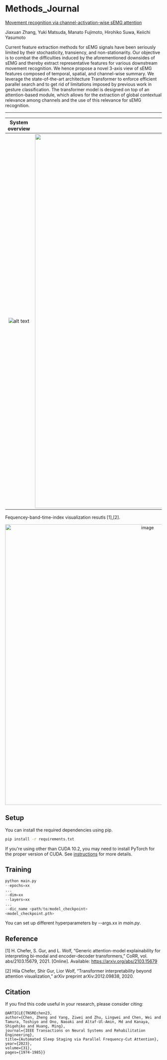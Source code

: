 # Methods_Journal

[Movement recognition via channel-activation-wise sEMG attention](https://www.sciencedirect.com/science/article/pii/S1046202323001093)

Jiaxuan Zhang, Yuki Matsuda, Manato Fujimoto, Hirohiko Suwa, Keiichi Yasumoto

Current feature extraction methods for sEMG signals have been seriously limited by their stochasticity, transiency, and non-stationarity.
Our objective is to combat the difficulties induced by the aforementioned downsides of sEMG and thereby extract representative features for various downstream movement recognition.
We hence propose a novel 3-axis view of sEMG features composed of temporal, spatial, and channel-wise summary. We leverage the state-of-the-art architecture Transformer to enforce efficient parallel search and to get rid of limitations imposed by previous work in gesture classification. The transformer model is designed on top of an attention-based module, which allows for the extraction of global contextual relevance among channels and the use of this relevance for sEMG recognition. 

---------------------------------------------------------------------------------------------------------------------


System overview             |  Time-frequency patching
:-------------------------:|:-------------------------:
![alt text](https://github.com/kekecyo/Methods_Journal/assets/154519750/9987e529-d54d-4cbd-9c03-6defb924b75f)  | <img width="1200" alt="image" src="https://github.com/chenzRG/TNSRE_23/assets/125750017/8b2ab0c7-f696-4b06-a30f-e04774f11153">



Fequencey-band-time-index visualization resutls [1],[2].

<p align="center">
<img width="900" alt="image" src="https://user-images.githubusercontent.com/34312998/133877630-9b2f2eec-11e0-4d41-8c36-5afd02dd78d6.png">
</p>




## Setup

You can install the required dependencies using pip.

```bash
pip install -r requirements.txt
```

If you're using other than CUDA 10.2, you may need to install PyTorch for the proper version of CUDA. See [instructions](https://pytorch.org/get-started/locally/) for more details.

## Training

```python
python main.py 
--epochs=xx
...
--dim=xx
--layers=xx
...
--dic_name <path/to/model_checkpoint> 
<model_checkpoint.pth>
```

You can set up different hyperparameters by --args.xx in _main.py_.

## Reference

[1] H. Chefer, S. Gur, and L. Wolf, “Generic attention-model explainability for interpreting bi-modal and encoder-decoder transformers,” CoRR, vol. abs/2103.15679, 2021. [Online]. Available: https://arxiv.org/abs/2103.15679

[2] Hila Chefer, Shir Gur, Lior Wolf, “Transformer interpretability beyond attention visualization,” arXiv preprint arXiv:2012.09838, 2020.

## Citation
If you find this code useful in your research, please consider citing:

    @ARTICLE{TNSREchen23,
  	author={Chen, Zheng and Yang, Ziwei and Zhu, Lingwei and Chen, Wei and Tamura, Toshiyo and Ono, Naoaki and Altaf-Ul-Amin, Md and Kanaya, Shigehiko and Huang, Ming},
  	journal={IEEE Transactions on Neural Systems and Rehabilitation Engineering}, 
  	title={Automated Sleep Staging via Parallel Frequency-Cut Attention}, 
  	year={2023},
  	volume={31},
  	pages={1974-1985}}




